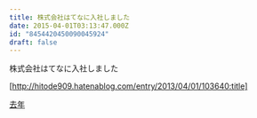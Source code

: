 ```yaml
---
title: 株式会社はてなに入社しました
date: 2015-04-01T03:13:47.000Z
id: "8454420450090045924"
draft: false
---
```

株式会社はてなに入社しました



[http://hitode909.hatenablog.com/entry/2013/04/01/103640:title]

[去年](http://blog.hatena.ne.jp/ka2nn/ka2n.hatenablog.com/edit?entry=12921228815721091103)
